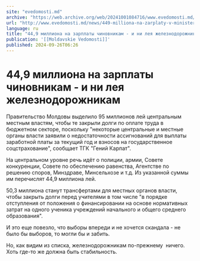 ```yaml
---
site: "evedomosti.md"
archive: "https://web.archive.org/web/20241001084716/www.evedomosti.md/news/449-milliona-na-zarplaty-v-ministerstvah"
url: "http://www.evedomosti.md/news/449-milliona-na-zarplaty-v-ministerstvah"
language: ru
title: "44,9 миллиона на зарплаты чиновникам - и ни лея железнодорожникам"
publication: '[[Moldavskie Vedomosti]]'
published: 2024-09-26T06:26
---
```


# 44,9 миллиона на зарплаты чиновникам - и ни лея железнодорожникам

Правительство Молдовы выделило 95 миллионов лей центральным местным властям, чтобы те закрыли долги по оплате труда в бюджетном секторе, поскольку "некоторые центральные и местные органы власти заявили о недостаточности ассигнований для выплаты заработной платы за текущий год и взносов на государственное соцстрахование", сообщает ТГК "Гений Карпат".

На центральном уровне речь идёт о полиции, армии, Совете конкуренции, Совете по обеспечению равенства, Агентстве по решению споров, Минздраве, Минсельхозе и т.д. Из указанной суммы им перечислят 44,9 миллиона лей.

50,3 миллиона станут трансфертами для местных органов власти, чтобы закрыть долги перед учителями в том числе "в порядке отступления от положения о финансировании на основе нормативных затрат на одного ученика учреждений начального и общего среднего образования".

И это еще повезло, что выборы впереди и не хочется скандала - не было бы выборов, то могли бы и забить.

Но, как видим из списка, железнодорожникам по-прежнему  ничего. Хоть где-то же должна быть стабильность.